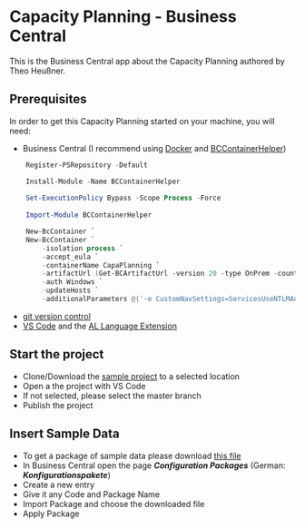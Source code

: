#  Capacity Planning - Business Central

This is the Business Central app about the Capacity Planning authored by Theo Heußner.

## Prerequisites

In order to get this Capacity Planning started on your machine, you will need:

- Business Central (I recommend using [Docker](https://docs.docker.com/get-docker/) and [BCContainerHelper](https://github.com/microsoft/navcontainerhelper))

```PowerShell
    Register-PSRepository -Default

    Install-Module -Name BCContainerHelper
    
    Set-ExecutionPolicy Bypass -Scope Process -Force
  
    Import-Module BCContainerHelper

    New-BcContainer `
    New-BcContainer `
        -isolation process `
        -accept_eula `
        -containerName CapaPlanning `
        -artifactUrl (Get-BCArtifactUrl -version 20 -type OnPrem -country de -select Latest) `
        -auth Windows `
        -updateHosts `
        -additionalParameters @('-e CustomNavSettings=ServicesUseNTLMAuthentication=true')

```

- [git version control](https://git-scm.com/)
- [VS Code](https://code.visualstudio.com/) and the [AL Language Extension](https://marketplace.visualstudio.com/items?itemName=ms-dynamics-smb.al)

## Start the project

- Clone/Download the [sample project](https://dev.azure.com/TheoHeussner/Kapazit%C3%A4tsplanung) to a selected location
- Open a the project with VS Code
- If not selected, please select the master branch
- Publish the project

## Insert Sample Data

- To get a package of sample data please download [this file](https://dev.azure.com/TheoHeussner/_git/Kapazit%C3%A4tsplanung?path=/SampleData/PackageGETINSERTS.rapidstart&version=GBmaster)
- In Business Central open the page ***Configuration Packages*** (German: ***Konfigurationspakete***)
- Create a new entry
- Give it any Code and Package Name
- Import Package and choose the downloaded file
- Apply Package
